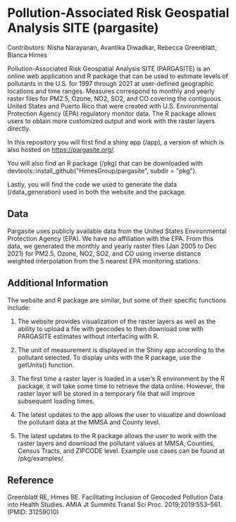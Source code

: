 
# Pollution-Associated Risk Geospatial Analysis SITE (pargasite)

Contributors: Nisha Narayanan, Avantika Diwadkar, Rebecca Greenblatt, Blanca Himes

Pollution-Associated Risk Geospatial Analysis SITE (PARGASITE) is an online web application and R package that can be used to estimate levels of pollutants in the U.S. for 1997 through 2021 at user-defined geographic locations and time ranges. Measures correspond to monthly and yearly raster files for PM2.5, Ozone, NO2, SO2, and CO covering the contiguous United States and Puerto Rico that were created with U.S. Environmental Protection Agency (EPA) regulatory monitor data. The R package allows users to obtain more customized output and work with the raster layers directly. 

In this repository you will first find a shiny app (/app), a version of which is also hosted on https://pargasite.org/. 

You will also find an R package (/pkg) that can be downloaded with devtools::install_github("HimesGroup/pargasite", subdir = "pkg"). 

Lastly, you will find the code we used to generate the data (/data_generation) used in both the website and the package.

## Data 

Pargasite uses publicly available data from the United States Environmental Protection Agency (EPA). We have no affiliation with the EPA. From this data, we generated the monthly and yearly raster files (Jan 2005 to Dec 2021) for PM2.5, Ozone, NO2, SO2, and CO using inverse distance weighted interpolation from the 5 nearest EPA monitoring stations.

## Additional Information

The website and R package are similar, but some of their specific functions include:

1) The website provides visualization of the raster layers as well as the ability to upload a file with geocodes to then download one with PARGASITE estimates without interfacing with R.

2) The unit of measurement is displayed in the Shiny app according to the pollutant selected. To display units with the R package, use the getUnits() function.

3)  The first time a raster layer is loaded in a user’s R environment by the R package, it will take some time to retrieve the data online. However, the raster layer will be stored in a temporary file that will improve subsequent loading times.

4)  The latest updates to the app allows the user to visualize and download the pollutant data at the MMSA and County level.

5) The latest updates to the R package allows the user to work with the raster layers and download the pollutant values at MMSA, Counties, Census Tracts, and ZIPCODE level. Example use cases can be found at /pkg/examples/.

## Reference

Greenblatt RE, Himes BE. Facilitating Inclusion of Geocoded Pollution Data into Health Studies. AMIA Jt Summits Transl Sci Proc. 2019;2019:553–561.(PMID: 31259010)
